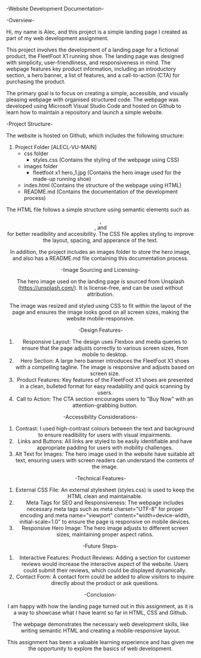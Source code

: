 -Website Development Documentation-


-Overview-

Hi, my name is Alec, and this project is a simple landing page I created as part of my web development assignment.

This project involves the development of a landing page for a fictional product, the FleetFoot X1 running shoe. The landing page was designed with simplicity, user-friendliness, and responsiveness in mind. The webpage features key product information, including an introductory section, a hero banner, a list of features, and a call-to-action (CTA) for purchasing the product.

The primary goal is to focus on creating a simple, accessible, and visually pleasing webpage with organised structured code. The webpage was developed using Microsoft Visual Studio Code and hosted on Github to learn how to maintain a repository and launch a simple website.


-Project Structure-

The website is hosted on Github, which includes the following structure:

1. Project Folder [ALECL-VU-MAIN]
    - css folder
        - styles.css (Contains the styling of the webpage using CSS)
    - images folder
        - fleetfoot x1 hero_1.jpg (Contains the hero image used for the made-up running shoe)
    - index.html (Contains the structure of the webpage using HTML)
    - README.md (Contains the documentation of the development process)

The HTML file follows a simple structure using semantic elements such as <header>, <section>, and <footer> for better readibility and accesibility. The CSS file applies styling to improve the layout, spacing, and apperance of the text.

In addition, the project includes an images folder to store the hero image, and also has a README.md file containing this documentation process.


-Image Sourcing and Licensing-

The hero image used on the landing page is sourced from Unsplash (https://unsplash.com/). It is license-free, and can be used without attribution.

The image was resized and styled using CSS to fit within the layout of the page and ensures the image looks good on all screen sizes, making the website mobile-responsive.


-Design Features-

1. Responsive Layout: The design uses Flexbox and media queries to ensure that the page adjusts correctly to various screen sizes, from mobile to desktop.
2. Hero Section: A large hero banner introduces the FleetFoot X1 shoes with a compelling tagline. The image is responsive and adjusts based on screen size.
3. Product Features: Key features of the FleetFoot X1 shoes are presented in a clean, bulleted format for easy readability and quick scanning by users.
4. Call to Action: The CTA section encourages users to "Buy Now" with an attention-grabbing button.


-Accessibility Considerations-

1. Contrast: I used high-contrast colours between the text and background to ensure readibility for users with visual impairments.
2. Links and Buttons: All links are styled to be easily identifiable and have appropriate padding for users with mobility challenges.
3. Alt Text for Images: The hero image used in the website have suitable alt text, ensuring users with screen readers can understand the contents of the image.


-Technical Features-

1. External CSS File: An external stylesheet (styles.css) is used to keep the HTML clean and maintainable.
2. Meta Tags for SEO and Responsiveness: The webpage includes necessary meta tags such as meta charset="UTF-8" for proper encoding and meta name="viewport" content="width=device-width, initial-scale=1.0" to ensure the page is responsive on mobile devices.
3. Responsive Hero Image: The hero image adjusts to different screen sizes, maintaining proper aspect ratios.


-Future Steps-

1. Interactive Features:
Product Reviews: Adding a section for customer reviews would increase the interactive aspect of the website. Users could submit their reviews, which could be displayed dynamically.
2. Contact Form: A contact form could be added to allow visitors to inquire directly about the product or ask questions.


-Conclusion-

I am happy with how the landing page turned out in this assignment, as it is a way to showcase what I have learnt so far in HTML, CSS and Github.

The webpage demonstrates the necessary web development skills, like writing semantic HTML and creating a mobile-responsive layout.

This assignment has been a valuable learning experience and has given me the opportunity to explore the basics of web development.
